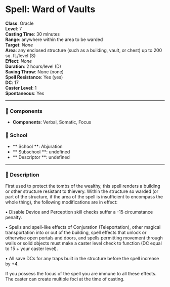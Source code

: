 
# Spell: Ward of Vaults
**Class**: Oracle  
**Level**: 7  
**Casting Time**: 30 minutes  
**Range**: anywhere within the area to be warded  
**Target**: _None_  
**Area**: any enclosed structure (such as a building,  vault, or chest) up to 200 sq. ft./level (S)  
**Effect**: _None_  
**Duration**: 2 hours/level (D)  
**Saving Throw**: None (none)  
**Spell Resistance**: Yes (yes)  
**DC**: 17  
**Caster Level**: 1  
**Spontaneous**: Yes

---

### 🔮 Components
- **Components**: Verbal, Somatic, Focus

### 🏫 School
- ** School **: Abjuration
- ** Subschool **: undefined
- ** Descriptor **: undefined
---

### 📜 Description
First used to protect the tombs of the wealthy, this spell renders a building or other structure resistant to thievery. Within the structure so warded (or part of the structure, if the area of the spell is insufficient to encompass the whole thing), the following modifications are in effect:

• Disable Device and Perception skill checks suffer a -15 circumstance penalty.

• Spells and spell-like effects of Conjuration (Teleportation), other magical transportation into or out of the building, spell effects that unlock or otherwise open portals and doors, and spells permitting movement through walls or solid objects must make a caster level check to function (DC equal to 15 + your caster level).

• All save DCs for any traps built in the structure before the spell increase by +4.

If you possess the focus of the spell you are immune to all these effects. The caster can create multiple foci at the time of casting.
